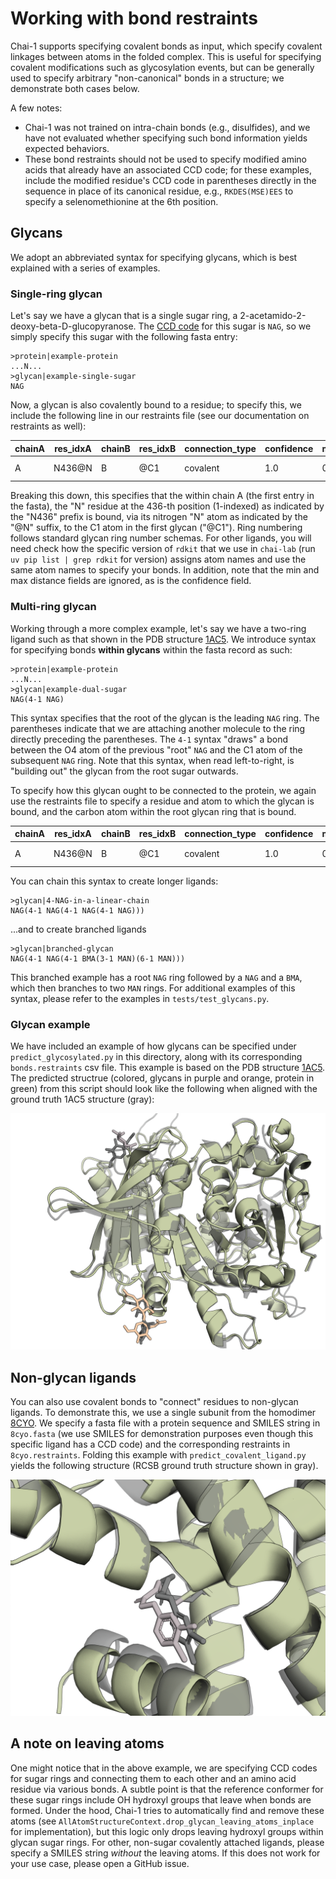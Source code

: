 # Working with bond restraints

Chai-1 supports specifying covalent bonds as input, which specify covalent linkages between atoms in the folded complex. This is useful for specifying covalent modifications such as glycosylation events, but can be generally used to specify arbitrary "non-canonical" bonds in a structure; we demonstrate both cases below.

A few notes:
- Chai-1 was not trained on intra-chain bonds (e.g., disulfides), and we have not evaluated whether specifying such bond information yields expected behaviors.
- These bond restraints should not be used to specify modified amino acids that already have an associated CCD code; for these examples, include the modified residue's CCD code in parentheses directly in the sequence in place of its canonical residue, e.g., `RKDES(MSE)EES` to specify a selenomethionine at the 6th position.

## Glycans

We adopt an abbreviated syntax for specifying glycans, which is best explained with a series of examples.

### Single-ring glycan

Let's say we have a glycan that is a single sugar ring, a 2-acetamido-2-deoxy-beta-D-glucopyranose. The [CCD code](https://www.rcsb.org/ligand/NAG) for this sugar is `NAG`, so we simply specify this sugar with the following fasta entry:
```
>protein|example-protein
...N...
>glycan|example-single-sugar
NAG
```

Now, a glycan is also covalently bound to a residue; to specify this, we include the following line in our restraints file (see our documentation on restraints as well):

chainA|res_idxA|chainB|res_idxB|connection_type|confidence|min_distance_angstrom|max_distance_angstrom|comment|restraint_id
|---|---|---|---|---|---|---|---|---|---|
A|N436@N|B|@C1|covalent|1.0|0.0|0.0|protein-glycan|bond1

Breaking this down, this specifies that the within chain A (the first entry in the fasta), the "N" residue at the 436-th position (1-indexed) as indicated by the "N436" prefix is bound, via its nitrogen "N" atom as indicated by the "@N" suffix, to the C1 atom in the first glycan ("@C1"). Ring numbering follows standard glycan ring number schemas. For other ligands, you will need check how the specific version of `rdkit` that we use in `chai-lab` (run `uv pip list | grep rdkit` for version) assigns atom names and use the same atom names to specify your bonds. In addition, note that the min and max distance fields are ignored, as is the confidence field. 


### Multi-ring glycan

Working through a more complex example, let's say we have a two-ring ligand such as that shown in the PDB structure [1AC5](https://www.rcsb.org/structure/1ac5). We introduce syntax for specifying bonds **within glycans** within the fasta record as such:

```
>protein|example-protein
...N...
>glycan|example-dual-sugar
NAG(4-1 NAG)
```

This syntax specifies that the root of the glycan is the leading `NAG` ring. The parentheses indicate that we are attaching another molecule to the ring directly preceding the parentheses. The `4-1` syntax "draws" a bond between the O4 atom of the previous "root" `NAG` and the C1 atom of the subsequent `NAG` ring. Note that this syntax, when read left-to-right, is "building out" the glycan from the root sugar outwards.

To specify how this glycan ought to be connected to the protein, we again use the restraints file to specify a residue and atom to which the glycan is bound, and the carbon atom within the root glycan ring that is bound.

chainA|res_idxA|chainB|res_idxB|connection_type|confidence|min_distance_angstrom|max_distance_angstrom|comment|restraint_id
|---|---|---|---|---|---|---|---|---|---|
A|N436@N|B|@C1|covalent|1.0|0.0|0.0|protein-glycan|bond1

You can chain this syntax to create longer ligands:
```
>glycan|4-NAG-in-a-linear-chain
NAG(4-1 NAG(4-1 NAG(4-1 NAG)))
```

...and to create branched ligands
```
>glycan|branched-glycan
NAG(4-1 NAG(4-1 BMA(3-1 MAN)(6-1 MAN)))
```
This branched example has a root `NAG` ring followed by a `NAG` and a `BMA`, which then branches to two `MAN` rings. For additional examples of this syntax, please refer to the examples in `tests/test_glycans.py`.

### Glycan example

We have included an example of how glycans can be specified under `predict_glycosylated.py` in this directory, along with its corresponding `bonds.restraints` csv file. This example is based on the PDB structure [1AC5](https://www.rcsb.org/structure/1ac5). The predicted structrue (colored, glycans in purple and orange, protein in green) from this script should look like the following when aligned with the ground truth 1AC5 structure (gray):

![glycan example prediction](./output.png)

## Non-glycan ligands

You can also use covalent bonds to "connect" residues to non-glycan ligands. To demonstrate this, we use a single subunit from the homodimer [8CYO](https://www.rcsb.org/structure/8cyo). We specify a fasta file with a protein sequence and SMILES string in `8cyo.fasta` (we use SMILES for demonstration purposes even though this specific ligand has a CCD code) and the corresponding restraints in `8cyo.restraints`. Folding this example with `predict_covalent_ligand.py` yields the following structure (RCSB ground truth structure shown in gray).

![non glycan example prediction](./non_glycan_output.png)

## A note on leaving atoms

One might notice that in the above example, we are specifying CCD codes for sugar rings and connecting them to each other and an amino acid residue via various bonds. A subtle point is that the reference conformer for these sugar rings include OH hydroxyl groups that leave when bonds are formed. Under the hood, Chai-1 tries to automatically find and remove these atoms (see `AllAtomStructureContext.drop_glycan_leaving_atoms_inplace` for implementation), but this logic only drops leaving hydroxyl groups within glycan sugar rings. For other, non-sugar covalently attached ligands, please specify a SMILES string *without* the leaving atoms. If this does not work for your use case, please open a GitHub issue.


